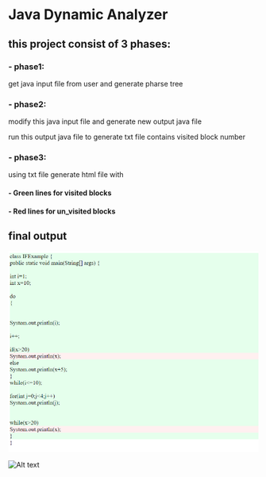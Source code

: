 # Java Dynamic Analyzer

## this project consist of 3 phases:

### - phase1: 

get java input file from user and generate pharse tree

### - phase2: 

modify this java input file and generate new output java file

run this output java file to generate txt file contains visited block number

### - phase3:

using txt file generate html file with 

#### - Green lines for visited blocks

#### - Red lines for un_visited blocks

## final output 
![image](/image_RM/htmlimg.png)

<img src="/path/to/img.jpg" alt="Alt text" title="Optional title">
